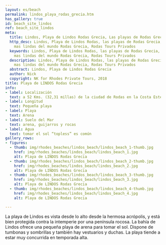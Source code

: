 ```yaml
---
layout: es/beach
permalink: lindos_playa_rodas_grecia.htm
has_gallery: true
id: beach_site_lindos
ref: beach_site_lindos
meta:
  title: Lindos, Playa de Lindos Rodas Grecia, Las playas de Rodas Grecia
  http_desc: Lindos, Playa de Lindos Rodas, las playas de Rodas Grecia, las playas
    mas lindas del mundo Rodas Grecia, Rodas Tours Privados
  keywords: Lindos, Playa de Lindos Rodas, las playas de Rodas Grecia, las playas
    mas lindas del mundo Rodas Grecia, Rodas Tours Privados
  description: Lindos, Playa de Lindos Rodas, las playas de Rodas Grecia, las playas
    mas lindas del mundo Rodas Grecia, Rodas Tours Privados
  abstract: Lindos, Playa de Lindos Rodas Grecia
  author: Nick
  copyright: NK for Rhodes Private Tours, 2018
title: Playa de LINDOS Rodas Grecia
info:
- label: Localización
  text: a 52 Kms. (32,31 millas) de la ciudad de Rodas en la Costa Este
- label: Longitud
  text: Pequeña playa
- label: Playa
  text: Arena
- label: Suelo del Mar
  text: arena, guijarros y rocas
- label: Agua
  text: tomar el sol “topless” es común
gallery_rows:
- figures:
  - thumb: img/rhodes_beaches/lindos_beach/lindos_beach_1-thumb.jpg
    href: img/rhodes_beaches/lindos_beach/lindos_beach_1.jpg
    alt: Playa de LINDOS Rodas Grecia
  - thumb: img/rhodes_beaches/lindos_beach/lindos_beach_2-thumb.jpg
    href: img/rhodes_beaches/lindos_beach/lindos_beach_2.jpg
    alt: Playa de LINDOS Rodas Grecia
  - thumb: img/rhodes_beaches/lindos_beach/lindos_beach_3-thumb.jpg
    href: img/rhodes_beaches/lindos_beach/lindos_beach_3.jpg
    alt: Playa de LINDOS Rodas Grecia
  - thumb: img/rhodes_beaches/lindos_beach/lindos_beach_4-thumb.jpg
    href: img/rhodes_beaches/lindos_beach/lindos_beach_4.jpg
    alt: Playa de LINDOS Rodas Grecia

---
```

La playa de Lindos es vista desde lo alto desde la hermosa acrópolis, y está bien protegida contra la intemperie por una península rocosa. La bahía de Lindos ofrece una pequeña playa de arena para tomar el sol. Dispone de tumbonas y sombrillas y también hay vestuarios y duchas. La playa tiende a estar muy concurrida en temporada alta.